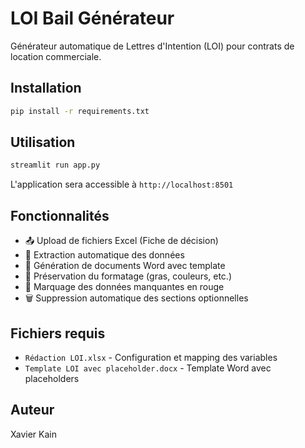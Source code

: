 # LOI Bail Générateur

Générateur automatique de Lettres d'Intention (LOI) pour contrats de location commerciale.

## Installation

```bash
pip install -r requirements.txt
```

## Utilisation

```bash
streamlit run app.py
```

L'application sera accessible à `http://localhost:8501`

## Fonctionnalités

- 📤 Upload de fichiers Excel (Fiche de décision)
- 🔄 Extraction automatique des données
- 📄 Génération de documents Word avec template
- 🎨 Préservation du formatage (gras, couleurs, etc.)
- 🔴 Marquage des données manquantes en rouge
- 🗑️ Suppression automatique des sections optionnelles

## Fichiers requis

- `Rédaction LOI.xlsx` - Configuration et mapping des variables
- `Template LOI avec placeholder.docx` - Template Word avec placeholders

## Auteur

Xavier Kain
